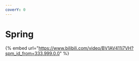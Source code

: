 ```yaml
---
coverY: 0
---
```


# Spring

{% embed url="https://www.bilibili.com/video/BV1AV411i7VH?spm_id_from=333.999.0.0" %}
